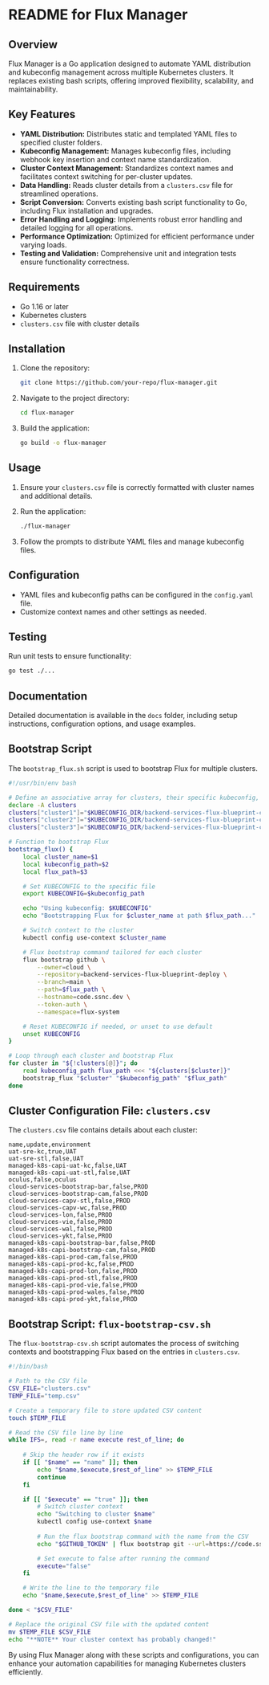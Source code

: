 # README for Flux Manager

## Overview

Flux Manager is a Go application designed to automate YAML distribution and kubeconfig management across multiple Kubernetes clusters. It replaces existing bash scripts, offering improved flexibility, scalability, and maintainability.

## Key Features

- **YAML Distribution:** Distributes static and templated YAML files to specified cluster folders.
- **Kubeconfig Management:** Manages kubeconfig files, including webhook key insertion and context name standardization.
- **Cluster Context Management:** Standardizes context names and facilitates context switching for per-cluster updates.
- **Data Handling:** Reads cluster details from a `clusters.csv` file for streamlined operations.
- **Script Conversion:** Converts existing bash script functionality to Go, including Flux installation and upgrades.
- **Error Handling and Logging:** Implements robust error handling and detailed logging for all operations.
- **Performance Optimization:** Optimized for efficient performance under varying loads.
- **Testing and Validation:** Comprehensive unit and integration tests ensure functionality correctness.

## Requirements

- Go 1.16 or later
- Kubernetes clusters
- `clusters.csv` file with cluster details

## Installation

1. Clone the repository:
   ```bash
   git clone https://github.com/your-repo/flux-manager.git
   ```

2. Navigate to the project directory:
   ```bash
   cd flux-manager
   ```

3. Build the application:
   ```bash
   go build -o flux-manager
   ```

## Usage

1. Ensure your `clusters.csv` file is correctly formatted with cluster names and additional details.

2. Run the application:
   ```bash
   ./flux-manager
   ```

3. Follow the prompts to distribute YAML files and manage kubeconfig files.

## Configuration

- YAML files and kubeconfig paths can be configured in the `config.yaml` file.
- Customize context names and other settings as needed.

## Testing

Run unit tests to ensure functionality:
```bash
go test ./...
```

## Documentation

Detailed documentation is available in the `docs` folder, including setup instructions, configuration options, and usage examples.

## Bootstrap Script

The `bootstrap_flux.sh` script is used to bootstrap Flux for multiple clusters.

```bash
#!/usr/bin/env bash

# Define an associative array for clusters, their specific kubeconfig, and Flux paths
declare -A clusters
clusters["cluster1"]="$KUBECONFIG_DIR/backend-services-flux-blueprint-cluster01.yaml ./clusters/backend-services-flux-blueprint-cluster01"
clusters["cluster2"]="$KUBECONFIG_DIR/backend-services-flux-blueprint-cluster02.yaml ./clusters/backend-services-flux-blueprint-cluster02"
clusters["cluster3"]="$KUBECONFIG_DIR/backend-services-flux-blueprint-cluster03.yaml ./clusters/backend-services-flux-blueprint-cluster03"

# Function to bootstrap Flux
bootstrap_flux() {
    local cluster_name=$1
    local kubeconfig_path=$2
    local flux_path=$3

    # Set KUBECONFIG to the specific file
    export KUBECONFIG=$kubeconfig_path

    echo "Using kubeconfig: $KUBECONFIG"
    echo "Bootstrapping Flux for $cluster_name at path $flux_path..."

    # Switch context to the cluster
    kubectl config use-context $cluster_name

    # Flux bootstrap command tailored for each cluster
    flux bootstrap github \
        --owner=cloud \
        --repository=backend-services-flux-blueprint-deploy \
        --branch=main \
        --path=$flux_path \
        --hostname=code.ssnc.dev \
        --token-auth \
        --namespace=flux-system

    # Reset KUBECONFIG if needed, or unset to use default
    unset KUBECONFIG
}

# Loop through each cluster and bootstrap Flux
for cluster in "${!clusters[@]}"; do
    read kubeconfig_path flux_path <<< "${clusters[$cluster]}"
    bootstrap_flux "$cluster" "$kubeconfig_path" "$flux_path"
done
```

## Cluster Configuration File: `clusters.csv`

The `clusters.csv` file contains details about each cluster:

```csv
name,update,environment
uat-sre-kc,true,UAT
uat-sre-stl,false,UAT
managed-k8s-capi-uat-kc,false,UAT
managed-k8s-capi-uat-stl,false,UAT
oculus,false,oculus
cloud-services-bootstrap-bar,false,PROD
cloud-services-bootstrap-cam,false,PROD
cloud-services-capv-stl,false,PROD
cloud-services-capv-wc,false,PROD
cloud-services-lon,false,PROD
cloud-services-vie,false,PROD
cloud-services-wal,false,PROD
cloud-services-ykt,false,PROD
managed-k8s-capi-bootstrap-bar,false,PROD
managed-k8s-capi-bootstrap-cam,false,PROD
managed-k8s-capi-prod-cam,false,PROD
managed-k8s-capi-prod-kc,false,PROD
managed-k8s-capi-prod-lon,false,PROD
managed-k8s-capi-prod-stl,false,PROD
managed-k8s-capi-prod-vie,false,PROD
managed-k8s-capi-prod-wales,false,PROD
managed-k8s-capi-prod-ykt,false,PROD
```

## Bootstrap Script: `flux-bootstrap-csv.sh`

The `flux-bootstrap-csv.sh` script automates the process of switching contexts and bootstrapping Flux based on the entries in `clusters.csv`.

```bash
#!/bin/bash

# Path to the CSV file
CSV_FILE="clusters.csv"
TEMP_FILE="temp.csv"

# Create a temporary file to store updated CSV content
touch $TEMP_FILE

# Read the CSV file line by line
while IFS=, read -r name execute rest_of_line; do
    
    # Skip the header row if it exists 
    if [[ "$name" == "name" ]]; then 
        echo "$name,$execute,$rest_of_line" >> $TEMP_FILE 
        continue 
    fi 

    if [[ "$execute" == "true" ]]; then 
        # Switch cluster context 
        echo "Switching to cluster $name" 
        kubectl config use-context $name 
        
        # Run the flux bootstrap command with the name from the CSV 
        echo "$GITHUB_TOKEN" | flux bootstrap git --url=https://code.ssnc.dev/cloud/backend-services-flux-deploy --branch=main --path=clusters/"$name" --token-auth 

        # Set execute to false after running the command 
        execute="false" 
    fi 

    # Write the line to the temporary file 
    echo "$name,$execute,$rest_of_line" >> $TEMP_FILE 

done < "$CSV_FILE"

# Replace the original CSV file with the updated content 
mv $TEMP_FILE $CSV_FILE 
echo "**NOTE** Your cluster context has probably changed!"
```

By using Flux Manager along with these scripts and configurations, you can enhance your automation capabilities for managing Kubernetes clusters efficiently.
